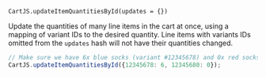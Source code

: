 `CartJS.updateItemQuantitiesById(updates = {})`

Update the quantities of many line items in the cart at once, using a mapping of variant IDs
to the desired quantity. Line items with variants IDs omitted from the `updates` hash will
not have their quantities changed.

```js
// Make sure we have 6x blue socks (variant #12345678) and 0x red socks (variant #12345680).
CartJS.updateItemQuantitiesById({12345678: 6, 12345680: 0});
```
